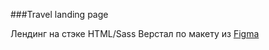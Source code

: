 ###Travel landing page

Лендинг на стэке HTML/Sass
Верстал по макету из [Figma](https://www.figma.com/file/ClPSP7KCU1NbvxMXA914hlFk/travel-landing-page-jacobvoyles?type=design&node-id=0-2&mode=design&t=J59PADjzItRxFDAn-0)
